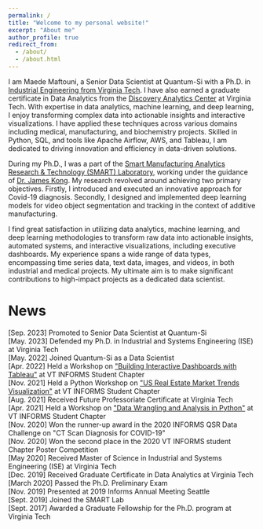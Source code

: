 ```yaml
---
permalink: /
title: "Welcome to my personal website!"
excerpt: "About me"
author_profile: true
redirect_from: 
  - /about/
  - /about.html
---
```



I am Maede Maftouni, a Senior Data Scientist at Quantum-Si with a Ph.D. in [Industrial Engineering from Virginia Tech](https://www.ise.vt.edu/people/graduate/phd/maftouni.html). I have also earned a graduate certificate in Data Analytics from the [Discovery Analytics Center](https://dac.cs.vt.edu/academics/data-analytics/) at Virginia Tech. With expertise in data analytics, machine learning, and deep learning, I enjoy transforming complex data into actionable insights and interactive visualizations. I have applied these techniques across various domains including medical, manufacturing, and biochemistry projects. Skilled in Python, SQL, and tools like Apache Airflow, AWS, and Tableau, I am dedicated to driving innovation and efficiency in data-driven solutions.

During my Ph.D., I was a part of the [Smart Manufacturing Analytics Research & Technology (SMART) Laboratory](https://www.smartlab-vt.com/team), working under the guidance of [Dr. James Kong](https://www.ise.vt.edu/people/faculty/kong.html). My research revolved around achieving two primary objectives. Firstly, I introduced and executed an innovative approach for Covid-19 diagnosis. Secondly, I designed and implemented deep learning models for video object segmentation and tracking in the context of additive manufacturing.

I find great satisfaction in utilizing data analytics, machine learning, and deep learning methodologies to transform raw data into actionable insights, automated systems, and interactive visualizations, including executive dashboards. My experience spans a wide range of data types, encompassing time series data, text data, images, and videos, in both industrial and medical projects. My ultimate aim is to make significant contributions to high-impact projects as a dedicated data scientist.



News
=====
[Sep. 2023]  Promoted to Senior Data Scientist at Quantum-Si\
[May. 2023]  Defended my Ph.D. in Industrial and Systems Engineering (ISE) at Virginia Tech\
[May. 2022]  Joined Quantum-Si as a Data Scientist\
[Apr. 2022]  Held a Workshop on ["Building Interactive Dashboards with Tableau"](https://www.youtube.com/watch?v=ZsjCkWFVwCk) at VT INFORMS Student Chapter\
[Nov. 2021]  Held a Python Workshop on ["US Real Estate Market Trends Visualization"](https://www.youtube.com/watch?v=Yo0P7zcKDtg) at VT INFORMS Student Chapter\
[Aug. 2021]  Received Future Professoriate Certificate at Virginia Tech\
[Apr. 2021]  Held a Workshop on ["Data Wrangling and Analysis in Python"](https://www.youtube.com/watch?v=H3avEl3mp6o) at VT INFORMS Student Chapter\
[Nov. 2020]  Won the runner-up award in the 2020 INFORMS QSR Data Challenge on "CT Scan Diagnosis for COVID-19"\
[Nov. 2020]  Won the second place in the 2020 VT INFORMS student Chapter Poster Competition\
[May 2020]  Received Master of Science in Industrial and Systems Engineering (ISE) at Virginia Tech\
[Dec. 2019]  Received Graduate Certificate in Data Analytics at Virginia Tech\
[March 2020] Passed the Ph.D. Preliminary Exam \
[Nov. 2019] Presented at 2019 Informs Annual Meeting Seattle\
[Sept. 2019] Joined the SMART Lab \
[Sept. 2017]  Awarded a Graduate Fellowship for the Ph.D. program at Virginia Tech





